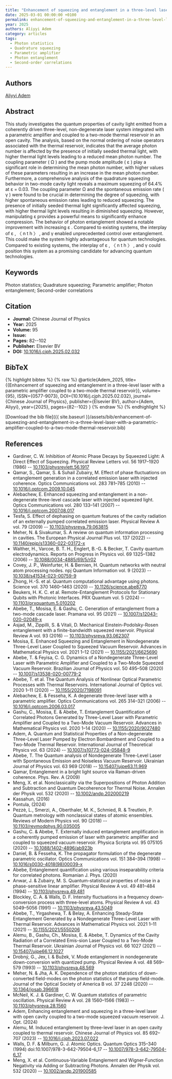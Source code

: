 ```yaml
---
title: "Enhancement of squeezing and entanglement in a three-level laser with a parametric amplifier coupled to a two-mode thermal reservoir"
date: 2025-03-01 00:00:00 +0100
permalink: enhancement-of-squeezing-and-entanglement-in-a-three-level-laser-with-a-parametric-amplifier-coupled-to-a-two-mode-thermal-reservoir
year: 2025
authors: Aliyyi Adem
category: articles
tags:
  - Photon statistics
  - Quadrature squeezing
  - Parametric amplifier
  - Photon entanglement
  - Second-order correlations
---
```

 
## Authors
[Aliyyi Adem](authors/aliyyi-adem)
 
## Abstract
This study investigates the quantum properties of cavity light emitted from a coherently driven three-level, non-degenerate laser system integrated with a parametric amplifier and coupled to a two-mode thermal reservoir in an open cavity. The analysis, based on the normal ordering of noise operators associated with the thermal reservoir, indicates that the average photon number is affected by the presence of initially seeded thermal light, with higher thermal light levels leading to a reduced mean photon number. The coupling parameter ( Ω ) and the pump mode amplitude ( ɛ ) play a significant role in determining the mean photon number, with higher values of these parameters resulting in an increase in the mean photon number. Furthermore, a comprehensive analysis of the quadrature squeezing behavior in two-mode cavity light reveals a maximum squeezing of 64.4% at ɛ = 0.03. The coupling parameter Ω and the spontaneous emission rate ( γ ) were found to be crucial in determining the degree of squeezing, with higher spontaneous emission rates leading to reduced squeezing. The presence of initially seeded thermal light significantly affected squeezing, with higher thermal light levels resulting in diminished squeezing. However, manipulating ɛ provides a powerful means to significantly enhance compression. The behavior of photon entanglement showed a notable improvement with increasing ɛ . Compared to existing systems, the interplay of ɛ , 〈 n t h 〉 , and γ enabled unprecedented control over entanglement. This could make the system highly advantageous for quantum technologies. Compared to existing systems, the interplay of ɛ , 〈 n t h 〉 , and γ could position this system as a promising candidate for advancing quantum technologies.
 
## Keywords
Photon statistics; Quadrature squeezing; Parametric amplifier; Photon entanglement; Second-order correlations
 
## Citation
- **Journal:** Chinese Journal of Physics
- **Year:** 2025
- **Volume:** 95
- **Issue:** 
- **Pages:** 82--102
- **Publisher:** Elsevier BV
- **DOI:** [10.1016/j.cjph.2025.02.032](https://doi.org/10.1016/j.cjph.2025.02.032)
 
## BibTeX
{% highlight bibtex %}
{% raw %}
@article{Adem_2025,
  title={{Enhancement of squeezing and entanglement in a three-level laser with a parametric amplifier coupled to a two-mode thermal reservoir}},
  volume={95},
  ISSN={0577-9073},
  DOI={10.1016/j.cjph.2025.02.032},
  journal={Chinese Journal of Physics},
  publisher={Elsevier BV},
  author={Adem, Aliyyi},
  year={2025},
  pages={82--102}
}
{% endraw %}
{% endhighlight %}
 
[Download the bib file]({{ site.baseurl }}/assets/bib/enhancement-of-squeezing-and-entanglement-in-a-three-level-laser-with-a-parametric-amplifier-coupled-to-a-two-mode-thermal-reservoir.bib)
 
## References
- Gardiner, C. W. Inhibition of Atomic Phase Decays by Squeezed Light: A Direct Effect of Squeezing. Physical Review Letters vol. 56 1917–1920 (1986) -- [10.1103/physrevlett.56.1917](https://doi.org/10.1103/physrevlett.56.1917)
- Qamar, S., Qamar, S. & Suhail Zubairy, M. Effect of phase fluctuations on entanglement generation in a correlated emission laser with injected coherence. Optics Communications vol. 283 781–785 (2010) -- [10.1016/j.optcom.2009.10.045](https://doi.org/10.1016/j.optcom.2009.10.045)
- Alebachew, E. Enhanced squeezing and entanglement in a non-degenerate three-level cascade laser with injected squeezed light. Optics Communications vol. 280 133–141 (2007) -- [10.1016/j.optcom.2007.08.017](https://doi.org/10.1016/j.optcom.2007.08.017)
- Tesfa, S. Effect of dephasing on quantum features of the cavity radiation of an externally pumped correlated emission laser. Physical Review A vol. 79 (2009) -- [10.1103/physreva.79.063815](https://doi.org/10.1103/physreva.79.063815)
- Meher, N. & Sivakumar, S. A review on quantum information processing in cavities. The European Physical Journal Plus vol. 137 (2022) -- [10.1140/epjp/s13360-022-03172-x](https://doi.org/10.1140/epjp/s13360-022-03172-x)
- Walther, H., Varcoe, B. T. H., Englert, B.-G. & Becker, T. Cavity quantum electrodynamics. Reports on Progress in Physics vol. 69 1325–1382 (2006) -- [10.1088/0034-4885/69/5/r02](https://doi.org/10.1088/0034-4885/69/5/r02)
- Covey, J. P., Weinfurter, H. & Bernien, H. Quantum networks with neutral atom processing nodes. npj Quantum Information vol. 9 (2023) -- [10.1038/s41534-023-00759-9](https://doi.org/10.1038/s41534-023-00759-9)
- Zhong, H.-S. et al. Quantum computational advantage using photons. Science vol. 370 1460–1463 (2020) -- [10.1126/science.abe8770](https://doi.org/10.1126/science.abe8770)
- Beukers, H. K. C. et al. Remote-Entanglement Protocols for Stationary Qubits with Photonic Interfaces. PRX Quantum vol. 5 (2024) -- [10.1103/prxquantum.5.010202](https://doi.org/10.1103/prxquantum.5.010202)
- Abebe, T., Mosisa, E. & Gashu, C. Generation of entanglement from a two-mode cascade laser. Pramana vol. 95 (2021) -- [10.1007/s12043-020-02049-x](https://doi.org/10.1007/s12043-020-02049-x)
- Asjad, M., Zippilli, S. & Vitali, D. Mechanical Einstein-Podolsky-Rosen entanglement with a finite-bandwidth squeezed reservoir. Physical Review A vol. 93 (2016) -- [10.1103/physreva.93.062307](https://doi.org/10.1103/physreva.93.062307)
- Mosisa, E. Enhanced Squeezing and Entanglement in Nondegenerate Three-Level Laser Coupled to Squeezed Vacuum Reservoir. Advances in Mathematical Physics vol. 2021 1–12 (2021) -- [10.1155/2021/6625690](https://doi.org/10.1155/2021/6625690)
- Abebe, T. & Feyisa, C. G. Dynamics of a Nondegenerate Three-Level Laser with Parametric Amplifier and Coupled to a Two-Mode Squeezed Vacuum Reservoir. Brazilian Journal of Physics vol. 50 495–508 (2020) -- [10.1007/s13538-020-00779-2](https://doi.org/10.1007/s13538-020-00779-2)
- Abebe, T. et al. The Quantum Analysis of Nonlinear Optical Parametric Processes with Thermal Reservoirs. International Journal of Optics vol. 2020 1–11 (2020) -- [10.1155/2020/7198091](https://doi.org/10.1155/2020/7198091)
- Alebachew, E. & Fesseha, K. A degenerate three-level laser with a parametric amplifier. Optics Communications vol. 265 314–321 (2006) -- [10.1016/j.optcom.2006.03.017](https://doi.org/10.1016/j.optcom.2006.03.017)
- Gashu, C., Mosisa, E. & Abebe, T. Entanglement Quantification of Correlated Photons Generated by Three-Level Laser with Parametric Amplifier and Coupled to a Two-Mode Vacuum Reservoir. Advances in Mathematical Physics vol. 2020 1–14 (2020) -- [10.1155/2020/9027480](https://doi.org/10.1155/2020/9027480)
- Adem, A. Quantum and Statistical Properties of a Non-degenerate Three-Level Laser Pumped by Electron Bombardment and Coupled to a Two-Mode Thermal Reservoir. International Journal of Theoretical Physics vol. 63 (2024) -- [10.1007/s10773-024-05848-9](https://doi.org/10.1007/s10773-024-05848-9)
- Abebe, T. The Quantum analysis of Nondegenerate Three-Level Laser with Spontaneous Emission and Noiseless Vacuum Reservoir. Ukrainian Journal of Physics vol. 63 969 (2018) -- [10.15407/ujpe63.11.969](https://doi.org/10.15407/ujpe63.11.969)
- Qamar, Entanglement in a bright light source via Raman-driven coherence. Phys. Rev. A (2009)
- Meng, X. et al. Nonclassicality via the Superpositions of Photon Addition and Subtraction and Quantum Decoherence for Thermal Noise. Annalen der Physik vol. 532 (2020) -- [10.1002/andp.202000219](https://doi.org/10.1002/andp.202000219)
- Kassahun, (2016)
- Pontula, (2024)
- Pezzè, L., Smerzi, A., Oberthaler, M. K., Schmied, R. & Treutlein, P. Quantum metrology with nonclassical states of atomic ensembles. Reviews of Modern Physics vol. 90 (2018) -- [10.1103/revmodphys.90.035005](https://doi.org/10.1103/revmodphys.90.035005)
- Gashu, C. & Abebe, T. Externally induced entanglement amplification in a coherently pumped emission of laser with parametric amplifier and coupled to squeezed vacuum reservoir. Physica Scripta vol. 95 075105 (2020) -- [10.1088/1402-4896/ab923b](https://doi.org/10.1088/1402-4896/ab923b)
- Daniel, B. & Fesseha, K. The propagator formulation of the degenerate parametric oscillator. Optics Communications vol. 151 384–394 (1998) -- [10.1016/s0030-4018(98)00039-x](https://doi.org/10.1016/s0030-4018(98)00039-x)
- Abebe, Entanglement quantification using various inseparability criteria for correlated photons. Romanian J. Phys. (2020)
- Anwar, J. & Zubairy, M. S. Quantum-statistical properties of noise in a phase-sensitive linear amplifier. Physical Review A vol. 49 481–484 (1994) -- [10.1103/physreva.49.481](https://doi.org/10.1103/physreva.49.481)
- Blockley, C. A. & Walls, D. F. Intensity fluctuations in a frequency down-conversion process with three-level atoms. Physical Review A vol. 43 5049–5056 (1991) -- [10.1103/physreva.43.5049](https://doi.org/10.1103/physreva.43.5049)
- Abebe, T., Yirgashewa, T. & Belay, A. Enhancing Steady-State Entanglement Generated by a Nondegenerate Three-Level Laser with Thermal Reservoir. Advances in Mathematical Physics vol. 2021 1–11 (2021) -- [10.1155/2021/5550206](https://doi.org/10.1155/2021/5550206)
- Alemu, B., Gashu, Ch., Mosisa, E. & Abebe, T. Dynamics of the Cavity Radiation of a Correlated Emis-sion Laser Coupled to a Two-Mode Thermal Reservoir. Ukrainian Journal of Physics vol. 66 1027 (2021) -- [10.15407/ujpe66.12.1027](https://doi.org/10.15407/ujpe66.12.1027)
- Drobný, G., Jex, I. & Bužek, V. Mode entanglement in nondegenerate down-conversion with quantized pump. Physical Review A vol. 48 569–579 (1993) -- [10.1103/physreva.48.569](https://doi.org/10.1103/physreva.48.569)
- Meher, N. & Jha, A. K. Dependence of the photon statistics of down-converted field-modes on the photon statistics of the pump field-mode. Journal of the Optical Society of America B vol. 37 2248 (2020) -- [10.1364/josab.396618](https://doi.org/10.1364/josab.396618)
- McNeil, K. J. & Gardiner, C. W. Quantum statistics of parametric oscillation. Physical Review A vol. 28 1560–1566 (1983) -- [10.1103/physreva.28.1560](https://doi.org/10.1103/physreva.28.1560)
- Adem, Enhancing entanglement and squeezing in a three-level laser with open cavity coupled to a two-mode squeezed vacuum reservoir. J. Opt. (2024)
- Alemu, M. Induced entanglement by three-level laser in an open cavity coupled to thermal reservoir. Chinese Journal of Physics vol. 85 692–707 (2023) -- [10.1016/j.cjph.2023.07.022](https://doi.org/10.1016/j.cjph.2023.07.022)
- Walls, D. F. & Milburn, G. J. Atomic Optics. Quantum Optics 315–340 (1994) doi:10.1007/978-3-642-79504-6_17 -- [10.1007/978-3-642-79504-6_17](https://doi.org/10.1007/978-3-642-79504-6_17)
- Meng, X. et al. Continuous‐Variable Entanglement and Wigner‐Function Negativity via Adding or Subtracting Photons. Annalen der Physik vol. 532 (2020) -- [10.1002/andp.201900585](https://doi.org/10.1002/andp.201900585)

